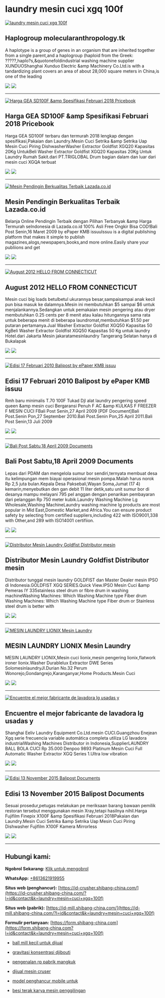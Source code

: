 # laundry mesin cuci xgq 100f

<a href="https://swt.shibang-china.com/?l=id&img&k=laundry+mesin+cuci+xgq+100f" target="_blank">![laundry mesin cuci xgq 100f](http://static.shibang-china.com/all-800x300/1323.jpg)</a>

## Haplogroup molecularanthropology.tk
A haplotype is a group of genes in an organism that are inherited together from a single parent,and a haplogroup (haploid from the Greek: ?????,haplo?s,&quotonefoldindustrial washing machine supplier XUNDUOShanghai Xunduo Electric &amp Machinery Co.Ltd.is with a tandardizing plant covers an area of about 28,000 square meters in China,is one of the leading


<a href="https://whatsapp.shibangsoft.com/WhatsApp.php" target="_blank" title="WhatsApp">![](http://static.shibang-china.com/icon/whatsapp.png)</a> <a href="https://swt.shibang-china.com/?l=id&icon&k=laundry+mesin+cuci+xgq+100f" target="_blank">![](http://static.shibang-china.com/icon/chat-id.png)</a>

---

<a href="https://swt.shibang-china.com/?l=id&img&k=laundry+mesin+cuci+xgq+100f" target="_blank">![Harga GEA SD100F &amp Spesifikasi Februari 2018 Pricebook](http://static.shibang-china.com/all-800x300/818.jpg)</a>

## Harga GEA SD100F &amp Spesifikasi Februari 2018 Pricebook
Harga GEA SD100F terbaru dan termurah 2018 lengkap dengan spesifikasi,Pakaian dan Laundry.Mesin Cuci Setrika &amp Setrika Uap Mesin Cuci Piring DishwasherWasher Extractor Goldfist XGQ20 Kapasitas 20Kg UntukBeli Washer Extractor Goldfist XGQ20 Kapasitas 20Kg Untuk Laundry Rumah Sakit.dari PT.TRIGLOBAL Drum bagian dalam dan luar dari mesin cuci XGQA terbuat


<a href="https://whatsapp.shibangsoft.com/WhatsApp.php" target="_blank" title="WhatsApp">![](http://static.shibang-china.com/icon/whatsapp.png)</a> <a href="https://swt.shibang-china.com/?l=id&icon&k=laundry+mesin+cuci+xgq+100f" target="_blank">![](http://static.shibang-china.com/icon/chat-id.png)</a>

---

<a href="https://swt.shibang-china.com/?l=id&img&k=laundry+mesin+cuci+xgq+100f" target="_blank">![Mesin Pendingin Berkualitas Terbaik Lazada.co.id](http://static.shibang-china.com/all-800x300/1514.jpg)</a>

## Mesin Pendingin Berkualitas Terbaik Lazada.co.id
Belanja Online Pendingin Terbaik dengan Pilihan Terbanyak &amp Harga Termurah seIndonesia di Lazada.co.id 100% Asli Free Ongkir Bisa COD!Bali Post Senin,16 Maret 2009 by ePaper KMB issuuIssuu is a digital publishing platform that makes it simple to publish magazines,alogs,newspapers,books,and more online.Easily share your publiions and get


<a href="https://whatsapp.shibangsoft.com/WhatsApp.php" target="_blank" title="WhatsApp">![](http://static.shibang-china.com/icon/whatsapp.png)</a> <a href="https://swt.shibang-china.com/?l=id&icon&k=laundry+mesin+cuci+xgq+100f" target="_blank">![](http://static.shibang-china.com/icon/chat-id.png)</a>

---

<a href="https://swt.shibang-china.com/?l=id&img&k=laundry+mesin+cuci+xgq+100f" target="_blank">![August 2012 HELLO FROM CONNECTICUT](http://static.shibang-china.com/all-800x300/1195.jpg)</a>

## August 2012 HELLO FROM CONNECTICUT
Mesin cuci big loads betulbetul ukurannya besar,sampaisampai anak kecil pun bisa masuk ke dalamnya.Mesin ini membutuhkan $5 sampai $6 untuk menjalankannya.Sedangkan untuk pemakaian mesin pengering atau dryer membutuhkan 0.25 cents per 8 menit atau kalau hitungannya sama rata untuk beberapa menit di beberapa laundromat,membutuhkan $1.50 per putaran pertamanya.Jual Washer Extractor Goldfist XGQ50 Kapasitas 50 KgBeli Washer Extractor Goldfist XGQ50 Kapasitas 50 Kg untuk laundry Hotel.dari Jakarta Mesin jakaratamesinlaundry Tangerang Selatan hanya di Bukalapak


<a href="https://whatsapp.shibangsoft.com/WhatsApp.php" target="_blank" title="WhatsApp">![](http://static.shibang-china.com/icon/whatsapp.png)</a> <a href="https://swt.shibang-china.com/?l=id&icon&k=laundry+mesin+cuci+xgq+100f" target="_blank">![](http://static.shibang-china.com/icon/chat-id.png)</a>

---

<a href="https://swt.shibang-china.com/?l=id&img&k=laundry+mesin+cuci+xgq+100f" target="_blank">![Edisi 17 Februari 2010 Balipost by ePaper KMB issuu](http://static.shibang-china.com/all-800x300/652.jpg)</a>

## Edisi 17 Februari 2010 Balipost by ePaper KMB issuu
Rmh baru minimalis T.70 100F Tukad Djl alat laundry pengering speed queen &amp mesin cuci Bergaransi Penuh F AC &amp KULKAS F FREEZER F MESIN CUCI FBali Post Senin,27 April 2009 [PDF Document]Bali Post.Senin Pon,27 September 2010.Bali Post.Senin Pon,25 April 2011.Bali Post Senin,13 Juli 2009


<a href="https://whatsapp.shibangsoft.com/WhatsApp.php" target="_blank" title="WhatsApp">![](http://static.shibang-china.com/icon/whatsapp.png)</a> <a href="https://swt.shibang-china.com/?l=id&icon&k=laundry+mesin+cuci+xgq+100f" target="_blank">![](http://static.shibang-china.com/icon/chat-id.png)</a>

---

<a href="https://swt.shibang-china.com/?l=id&img&k=laundry+mesin+cuci+xgq+100f" target="_blank">![Bali Post Sabtu,18 April 2009 Documents](http://static.shibang-china.com/all-800x300/1361.jpg)</a>

## Bali Post Sabtu,18 April 2009 Documents
Lepas dari PDAM dan mengelola sumur bor sendiri,ternyata membuat desa itu kelimpungan mem biayai operasional mesin pompa.Malah harus norok Rp 2,5 juta bulan.Kepala Desa Paksebali,Wayan Soma,Jumat (17 4) kemarin,menyebutkan den gan debit 11 liter detik,satu unit sumur bor di desanya mampu melayani 795 pel anggan dengan penarikan pembayaran dari pelanggan Rp 750 meter kubik.Laundry Washing Machine Lg Wholesale,Washing MachineLaundry washing machine lg products are most popular in Mid East,Domestic Market,and Africa.You can ensure product safety by selecting from certified suppliers,including 422 with ISO9001,338 with Other,and 289 with ISO14001 certifiion.


<a href="https://whatsapp.shibangsoft.com/WhatsApp.php" target="_blank" title="WhatsApp">![](http://static.shibang-china.com/icon/whatsapp.png)</a> <a href="https://swt.shibang-china.com/?l=id&icon&k=laundry+mesin+cuci+xgq+100f" target="_blank">![](http://static.shibang-china.com/icon/chat-id.png)</a>

---

<a href="https://swt.shibang-china.com/?l=id&img&k=laundry+mesin+cuci+xgq+100f" target="_blank">![Distributor Mesin Laundry Goldfist Distributor mesin](http://static.shibang-china.com/all-800x300/181.jpg)</a>

## Distributor Mesin Laundry Goldfist Distributor mesin
Distributor tunggal mesin laundry GOLDFIST dan Master Dealer mesin IPSO di Indonesia.GOLDFIST XGQ SERIES.Quick View.IPSO Mesin Cuci &amp Pemeras IY 335stainless steel drum or fibre drum in washing machineWashing Machines: Which Washing Machine type Fiber drum Washing Machines: Which Washing Machine type Fiber drum or Stainless steel drum is better with


<a href="https://whatsapp.shibangsoft.com/WhatsApp.php" target="_blank" title="WhatsApp">![](http://static.shibang-china.com/icon/whatsapp.png)</a> <a href="https://swt.shibang-china.com/?l=id&icon&k=laundry+mesin+cuci+xgq+100f" target="_blank">![](http://static.shibang-china.com/icon/chat-id.png)</a>

---

<a href="https://swt.shibang-china.com/?l=id&img&k=laundry+mesin+cuci+xgq+100f" target="_blank">![MESIN LAUNDRY LIONIX Mesin Laundry](http://static.shibang-china.com/all-800x300/35.jpg)</a>

## MESIN LAUNDRY LIONIX Mesin Laundry
MESIN LAUNDRY LIONIX,Mesin cuci lionix,mesin pengering lionix,flatwork ironer lionix.Washer Durablelux Extractor DWE Series SolomesinlaundryJl.Durian No.32 Perum Wonorejo,Gondangrejo,Karanganyar,Home Products.Mesin Cuci


<a href="https://whatsapp.shibangsoft.com/WhatsApp.php" target="_blank" title="WhatsApp">![](http://static.shibang-china.com/icon/whatsapp.png)</a> <a href="https://swt.shibang-china.com/?l=id&icon&k=laundry+mesin+cuci+xgq+100f" target="_blank">![](http://static.shibang-china.com/icon/chat-id.png)</a>

---

<a href="https://swt.shibang-china.com/?l=id&img&k=laundry+mesin+cuci+xgq+100f" target="_blank">![Encuentre el mejor fabricante de lavadora lg usadas y](http://static.shibang-china.com/all-800x300/669.jpg)</a>

## Encuentre el mejor fabricante de lavadora lg usadas y
Shanghai Eeliv Laundry Equipment Co.Ltd.mesin CUCI.Guangzhou Enejean Xgq serie frecuencia variable automática completa utiliza LG lavadora industrialWashing Machines Distributor in Indonesia,SupplierLAUNDRY BALL BOLA CUCI Rp 35.000 Denpoo 9893 Platinum Mesin Cuci Full Automatic Washer Extractor XGQ Series 1.Ultra low vibration


<a href="https://whatsapp.shibangsoft.com/WhatsApp.php" target="_blank" title="WhatsApp">![](http://static.shibang-china.com/icon/whatsapp.png)</a> <a href="https://swt.shibang-china.com/?l=id&icon&k=laundry+mesin+cuci+xgq+100f" target="_blank">![](http://static.shibang-china.com/icon/chat-id.png)</a>

---

<a href="https://swt.shibang-china.com/?l=id&img&k=laundry+mesin+cuci+xgq+100f" target="_blank">![Edisi 13 November 2015 Balipost Documents](http://static.shibang-china.com/all-800x300/969.jpg)</a>

## Edisi 13 November 2015 Balipost Documents
Sesuai prosedur,petugas melakukan pe meriksaan barang bawaan pemilik restoran tersebut menggunakan mesin Xray,tetapi hasilnya nihil.Harga Fujifilm Finepix X100F &amp Spesifikasi Februari 2018Pakaian dan Laundry.Mesin Cuci Setrika &amp Setrika Uap Mesin Cuci Piring Dishwasher Fujifilm X100F Kamera Mirrorless


<a href="https://whatsapp.shibangsoft.com/WhatsApp.php" target="_blank" title="WhatsApp">![](http://static.shibang-china.com/icon/whatsapp.png)</a> <a href="https://swt.shibang-china.com/?l=id&icon&k=laundry+mesin+cuci+xgq+100f" target="_blank">![](http://static.shibang-china.com/icon/chat-id.png)</a>

---
## Hubungi kami:

**Ngobrol Sekarang:** [Klik untuk mengobrol](https://swt.shibang-china.com?l=id&contact&k=laundry+mesin+cuci+xgq+100f)

**WhatsApp:**  [+8613621919955](https://whatsapp.shibangsoft.com/WhatsApp.php)

**Situs web (penghancur):** [https://id-crusher.shibang-china.com/](https://id-crusher.shibang-china.com/?l=id&contact&k=laundry+mesin+cuci+xgq+100f)

**Situs web (pabrik):** [https://id-mill.shibang-china.com/](https://id-mill.shibang-china.com/?l=id&contact&k=laundry+mesin+cuci+xgq+100f)

**Formulir pertanyaan:** [https://form.shibang-china.com](https://form.shibang-china.com?l=id&contact&k=laundry+mesin+cuci+xgq+100f)

* [ball mill kecil untuk dijual](../31/ball%20mill%20kecil%20untuk%20dijual.md)

* [gravitasi konsentrasi djibouti](../31/gravitasi%20konsentrasi%20djibouti.md)

* [pengenalan rp pabrik mangkuk](../35/pengenalan%20rp%20pabrik%20mangkuk.md)

* [dijual mesin cruser](../34/dijual%20mesin%20cruser.md)

* [model penghancur mobile untuk](../35/model%20penghancur%20mobile%20untuk.md)

* [besi terak karya mesin penggilingan](../32/besi%20terak%20karya%20mesin%20penggilingan.md)